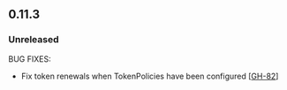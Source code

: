 ## 0.11.3
### Unreleased

BUG FIXES:

* Fix token renewals when TokenPolicies have been configured [[GH-82](https://github.com/hashicorp/vault-plugin-auth-gcp/pull/82)]
